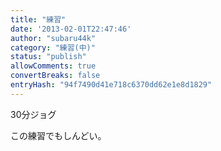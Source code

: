 ```yaml
---
title: "練習"
date: '2013-02-01T22:47:46'
author: "subaru44k"
category: "練習(中)"
status: "publish"
allowComments: true
convertBreaks: false
entryHash: "94f7490d41e718c6370dd62e1e8d1829"
---
```

30分ジョグ

この練習でもしんどい。
